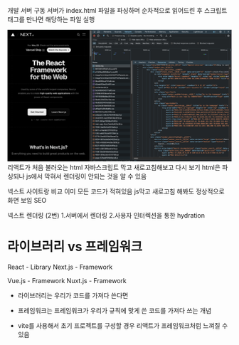 개발 서버 구동
서버가 index.html 파일을 파싱하며 순차적으로 읽어드린 후 스크립트 태그를 만나면 해당하는 파일 실행

![alt text](image.png)
리액트가 처음 불러오는 html
자바스크립트 막고 새로고침해보고 다시 보기
html은 파싱되나 js에서 막혀서 렌더링이 안되는 것을 알 수 있음

넥스트 사이트랑 비교
이미 모든 코드가 적혀있음
js막고 새로고침 해봐도 정상적으로 화면 보임
SEO

넥스트 렌더링 (2번) 1.서버에서 렌더링 2.사용자 인터렉션을 통한 hydration

# 라이브러리 vs 프레임워크

React - Library
Next.js - Framework

Vue.js - Framework
Nuxt.js - Framework

- 라이브러리는 우리가 코드를 가져다 쓴다면
- 프레임워크는 프레임워크가 우리가 규칙에 맞게 쓴 코드를 가져다 쓰는 개념

- vite를 사용해서 초기 프로젝트를 구성할 경우 리액트가 프레임워크처럼 느껴질 수 있음
